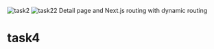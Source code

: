 ![task2](https://github.com/dagimawit/A2SV-BAZAR_INTERNSHIP1/assets/115341732/6d0e4609-f68f-43dd-afb0-4b24b95da03b)
![task22](https://github.com/dagimawit/A2SV-BAZAR_INTERNSHIP1/assets/115341732/3cdd3ce4-e00a-4544-aa3f-b201bd4c76ab)
Detail page and Next.js routing with dynamic routing
# task4
